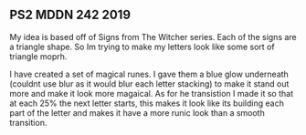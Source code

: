 ## PS2 MDDN 242 2019

My idea is based off of Signs from The Witcher series. Each of the signs are a triangle shape. So Im trying to make my letters look like some sort of triangle moprh.

I have created a set of magical runes. I gave them a blue glow underneath (couldnt use blur as it would blur each letter stacking) to make it stand out more and make it look more magaical. As for he transistion I made it so that at each 25% the next letter starts, this makes it look like its building each part of the letter and makes it have a more runic look than a smooth transition.